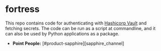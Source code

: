 # fortress

This repo contains code for authenticating with [Hashicorp Vault](https://www.vaultproject.io/) and fetching secrets. The code can be run as a script at commandline, and it can also be used by Python applications as a package.

* __Point People:__ [#product-sapphire][sapphire_channel]

